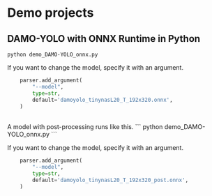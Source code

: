 # Demo projects

## DAMO-YOLO with ONNX Runtime in Python
```
python demo_DAMO-YOLO_onnx.py
```

If you want to change the model, specify it with an argument.
```python
    parser.add_argument(
        "--model",
        type=str,
        default='damoyolo_tinynasL20_T_192x320.onnx',
    )
```
<br>
A model with post-processing runs like this.
```
python demo_DAMO-YOLO_onnx.py
```

If you want to change the model, specify it with an argument.
```python
    parser.add_argument(
        "--model",
        type=str,
        default='damoyolo_tinynasL20_T_192x320_post.onnx',
    )
```